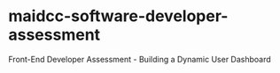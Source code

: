 # maidcc-software-developer-assessment
Front-End Developer Assessment - Building a Dynamic User Dashboard

